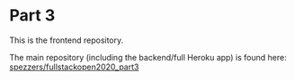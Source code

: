 # Part 3
This is the frontend repository.

The main repository (including the backend/full Heroku app) is found here: [spezzers/fullstackopen2020_part3](https://github.com/spezzers/fullstackopen2020_part3)
